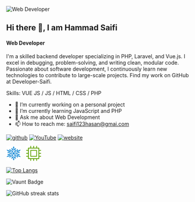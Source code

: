 ![Web Developer](https://scontent.fdac148-1.fna.fbcdn.net/v/t39.30808-6/453770008_480313784754845_4235346932106317945_n.png?_nc_cat=102&ccb=1-7&_nc_sid=cc71e4&_nc_ohc=WcVus3-dHJAQ7kNvgG1ygX3&_nc_ht=scontent.fdac148-1.fna&_nc_gid=AekheYyDVX0y3A3E1vIc9W4&oh=00_AYD2Eiyd1SOdynWh2yWa7I3bfecHHR0bKFozAtPzhcmftA&oe=67032754)

## Hi there 👋, I am Hammad Saifi
#### Web Developer

I'm a skilled backend developer specializing in PHP, Laravel, and Vue.js. I excel in debugging, problem-solving, and writing clean, modular code. Passionate about software development, I continuously learn new technologies to contribute to large-scale projects. Find my work on GitHub at Developer-Saifi.

Skills: VUE JS / JS / HTML / CSS / PHP

- 🔭 I’m currently working on a personal project 
- 🌱 I’m currently learning JavaScript and PHP 
- 💬 Ask me about Web Development 
- 📫 How to reach me: saifi123hasan@gmai.com 


[<img src='https://cdn.jsdelivr.net/npm/simple-icons@3.0.1/icons/github.svg' alt='github' height='40'>](https://github.com/Developer-Saifi)  [<img src='https://cdn.jsdelivr.net/npm/simple-icons@3.0.1/icons/youtube.svg' alt='YouTube' height='40'>](https://www.youtube.com/channel/@calligrapher_bd)  [<img src='https://cdn.jsdelivr.net/npm/simple-icons@3.0.1/icons/icloud.svg' alt='website' height='40'>](https://developer-saifi.github.io/hammad-saifi/)  

<a href='https://archiveprogram.github.com/'><img src='https://raw.githubusercontent.com/acervenky/animated-github-badges/master/assets/acbadge.gif' width='40' height='40'></a> <a href='https://docs.github.com/en/developers'><img src='https://raw.githubusercontent.com/acervenky/animated-github-badges/master/assets/devbadge.gif' width='40' height='40'></a> 

[![Top Langs](https://github-readme-stats.vercel.app/api/top-langs/?username=Developer-Saifi)](https://github.com/anuraghazra/github-readme-stats)

![Vaunt Badge](https://api.vaunt.dev/v1/github/entities/Developer-Saifi/contributions?format=svg&private=false)  

![GitHub streak stats](https://streak-stats.demolab.com/?user=Developer-Saifi)  

